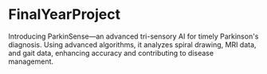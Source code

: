 # FinalYearProject
Introducing ParkinSense—an advanced tri-sensory AI for timely Parkinson's diagnosis. Using advanced algorithms, it analyzes spiral drawing, MRI data, and gait data, enhancing accuracy and contributing to disease management.
